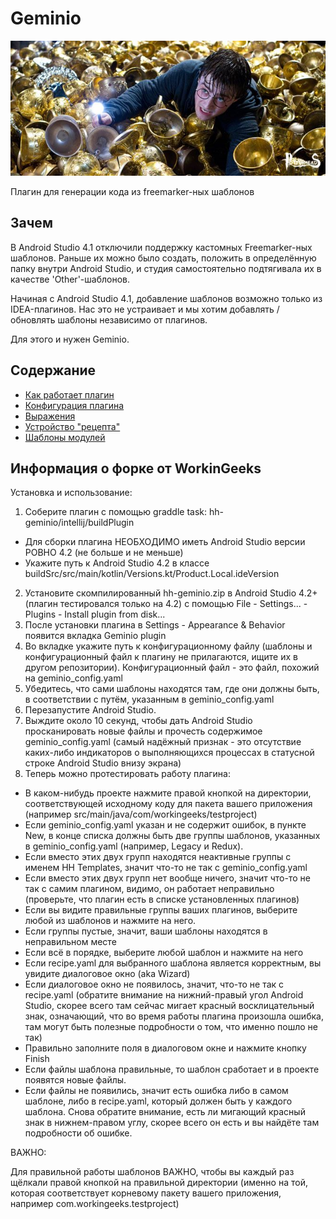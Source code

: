 # Geminio

![Geminio](/plugins/hh-geminio/img/Geminio.png)

Плагин для генерации кода из freemarker-ных шаблонов

## Зачем

В Android Studio 4.1 отключили поддержку кастомных Freemarker-ных шаблонов. Раньше их можно было создать, положить в
определённую папку внутри Android Studio, и студия самостоятельно подтягивала их в качестве 'Other'-шаблонов.

Начиная с Android Studio 4.1, добавление шаблонов возможно только из IDEA-плагинов. Нас это не устраивает и мы хотим
добавлять / обновлять шаблоны независимо от плагинов.

Для этого и нужен Geminio.

## Содержание

- [Как работает плагин](/plugins/hh-geminio/docs/ru/HOW_IT_WORKS.md)
- [Конфигурация плагина](/plugins/hh-geminio/docs/ru/PLUGIN_CONFIG.md)
- [Выражения](/plugins/hh-geminio/docs/ru/EXPRESSIONS.md)
- [Устройство "рецепта"](/plugins/hh-geminio/docs/ru/RECIPE_CONTENT.md)
- [Шаблоны модулей](/plugins/hh-geminio/docs/ru/MODULES_TEMPLATES.md)

## Информация о форке от WorkinGeeks

Установка и использование:

1. Соберите плагин с помощью graddle task: hh-geminio/intellij/buildPlugin
- Для сборки плагина НЕОБХОДИМО иметь Android Studio версии РОВНО 4.2 (не больше и не меньше)
- Укажите путь к Android Studio 4.2 в классе buildSrc/src/main/kotlin/Versions.kt/Product.Local.ideVersion
2. Установите скомпилированный hh-geminio.zip в Android Studio 4.2+ (плагин тестировался только на 4.2)
с помощью File - Settings... - Plugins - Install plugin from disk...
3. После установки плагина в Settings - Appearance & Behavior появится вкладка Geminio plugin
4. Во вкладке укажите путь к конфигурационному файлу (шаблоны и конфигурационный файл к плагину не прилагаются,
ищите их в другом репозитории). Конфигурационный файл - это файл, похожий на geminio_config.yaml
5. Убедитесь, что сами шаблоны находятся там, где они должны быть, в соответствии с путём, указанным в geminio_config.yaml
6. Перезапустите Android Studio.
7. Выждите около 10 секунд, чтобы дать Android Studio просканировать новые файлы и прочесть содержимое geminio_config.yaml
(самый надёжный признак - это отсутствие каких-либо индикаторов о выполняющихся процессах в статусной строке Android Studio
внизу экрана)
8. Теперь можно протестировать работу плагина:
- В каком-нибудь проекте нажмите правой кнопкой на директории, соответствующей исходному коду для
пакета вашего приложения (например src/main/java/com/workingeeks/testproject)
- Если geminio_config.yaml указан и не содержит ошибок, в пункте New, в конце списка должны быть две группы шаблонов,
указанных в geminio_config.yaml (например, Legacy и Redux).
- Если вместо этих двух групп находятся неактивные группы с именем HH Templates, значит что-то не так с geminio_config.yaml
- Если вместо этих двух групп нет вообще ничего, значит что-то не так с самим плагином, видимо, он работает неправильно
(проверьте, что плагин есть в списке установленных плагинов)
- Если вы видите правильные группы ваших плагинов, выберите любой из шаблонов и нажмите на него.
- Если группы пустые, значит, ваши шаблоны находятся в неправильном месте
- Если всё в порядке, выберите любой шаблон и нажмите на него
- Если recipe.yaml для выбранного шаблона является корректным, вы увидите диалоговое окно (aka Wizard)
- Если диалоговое окно не появилось, значит, что-то не так с recipe.yaml (обратите внимание на нижний-правый угол
Android Studio, скорее всего там сейчас мигает красный восклицательный знак, означающий, что во время работы плагина
произошла ошибка, там могут быть полезные подробности о том, что именно пошло не так)
- Правильно заполните поля в диалоговом окне и нажмите кнопку Finish
- Если файлы шаблона правильные, то шаблон сработает и в проекте появятся новые файлы.
- Если файлы не появились, значит есть ошибка либо в самом шаблоне, либо в recipe.yaml,
который должен быть у каждого шаблона. Снова обратите внимание, есть ли мигающий красный знак в нижнем-правом углу,
скорее всего он есть и вы найдёте там подробности об ошибке.

ВАЖНО:

Для правильной работы шаблонов ВАЖНО, чтобы вы каждый раз щёлкали правой кнопкой на правильной директории
(именно на той, которая соответствует корневому пакету вашего приложения, например com.workingeeks.testproject)